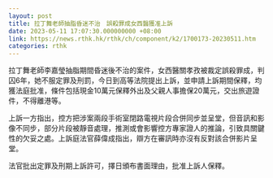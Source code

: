```yaml
---
layout: post
title: 拉丁舞老師抽脂昏迷不治　誤殺罪成女西醫獲准上訴
date: 2023-05-11 17:07:30.000000000 +08:00
link: https://news.rthk.hk/rthk/ch/component/k2/1700173-20230511.htm
categories: rthk
---
```


拉丁舞老師李嘉瑩抽脂期間昏迷後不治的案件，女西醫關孝孜被裁定誤殺罪成，判囚6年，她不服定罪及刑罰，今日到高等法院提出上訴，並申請上訴期間保釋，均獲法庭批准，條件包括現金10萬元保釋外出及父親人事擔保20萬元，交出旅遊證件，不得離港等。

上訴一方指出，控方把涉案兩段手術室閉路電視片段合併同步並呈堂，但音訊和影像不同步，部分片段被靜音處理，推測或會影響控方專家證人的推論，引致具關鍵性的欠妥之處。上訴庭法官薛偉成指出，辯方在審訊時亦沒有反對該合併影片呈堂。

法官批出定罪及刑期上訴許可，擇日頒布書面理由，批准上訴人保釋。
